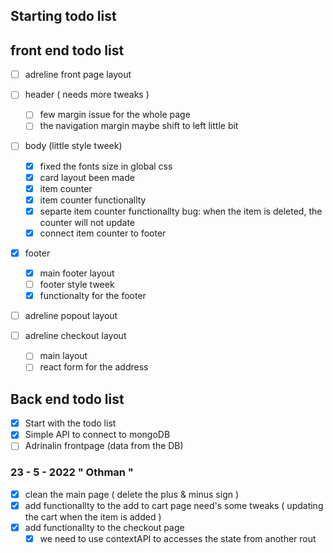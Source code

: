 ## Starting todo list

## front end todo list

- [ ] adreline front page layout

- [ ] header ( needs more tweaks )
	- [ ] few margin issue for the whole page
	- [ ] the navigation margin maybe shift to left little bit

- [ ] body (little style tweek)
	- [x] fixed the fonts size in global css 
	- [x] card layout been made
	- [x] item counter 
	- [x] item counter functionallty
	- [x] separte item counter functionallty
		bug: when the item is deleted, the counter will not update 
	- [x] connect item counter to footer

- [x] footer
	- [x] main footer layout
	- [ ] footer style tweek 
	- [x] functionalty for the footer

- [ ] adreline popout layout

- [ ] adreline checkout layout

  - [ ] main layout
  - [ ] react form for the address

## Back end todo list

- [x] Start with the todo list
- [x] Simple API to connect to mongoDB
- [ ] Adrinalin frontpage (data from the DB)

### 23 - 5 - 2022 " Othman "
- [x] clean the main page ( delete the plus & minus sign )
- [x] add functionallty to the add to cart page
	need's some tweaks ( updating the cart when the item is added )
- [x] add functionallty to the checkout page
	- [x] we need to use contextAPI to accesses the state from another rout